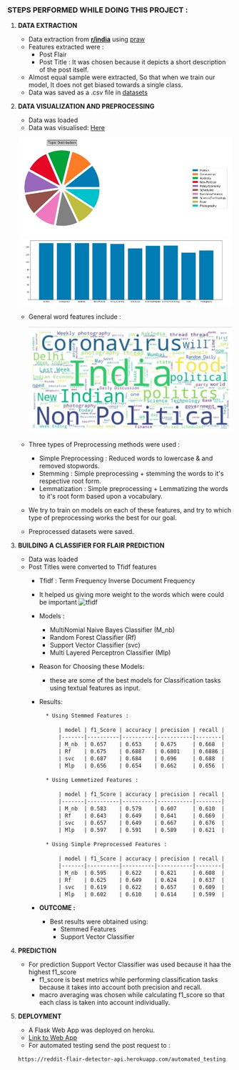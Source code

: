 ### **STEPS PERFORMED WHILE DOING THIS PROJECT :**

1. **DATA EXTRACTION**
    * Data extraction from [**r/india**](https://www.reddit.com/r/india/) using [praw](https://github.com/praw-dev/praw)
    * Features extracted were :
        * Post Flair 
        * Post Title : It was chosen because it depicts a short description of the post itself.
    * Almost equal sample were extracted, So that when we train our model, It does not get biased towards a single class.
    * Data was saved as a .csv file in [datasets](https://github.com/satya29m3/Reddit-Flair-Detector/tree/master/datasets)


2. **DATA VISUALIZATION AND PREPROCESSING**
    * Data was loaded
    * Data was visualised: [Here](https://github.com/satya29m3/Reddit-Flair-Detector/tree/master/Jupyter%20Notebook/Data_visualization.ipynb)

    ![Alt text](images/pie.jpg?raw=true "Title")
    ![Alt text](images/bar.jpg?raw=true "Title")
    * General word features include :

        ![Alt text](images/new_wordcloud.jpg?raw=true "Title")


    


    * Three types of Preprocessing methods were used :
        * Simple Preprocessing : Reduced words to lowercase & and removed stopwords.
        * Stemming : Simple preprocessing + stemming the words to it's respective root form.
        * Lemmatization : Simple preprocessing + Lemmatizing the words to it's root form based upon a vocabulary.
    * We try to train on models on each of these features, and try to which type of preprocessing works the best for our goal.
    * Preprocessed datasets were saved.

3. **BUILDING A CLASSIFIER FOR FLAIR PREDICTION**
    * Data was loaded
    * Post Titles were converted to Tfidf features
        * Tfidf : Term Frequency Inverse Document Frequency
        * It helped us giving more weight to the words which were could be important
        ![tfidf](https://www.tmblast.com/wp-content/uploads/2018/11/TF-IDF-Report-from-Moz.jpg)

        * Models :
            * MultiNomial Naive Bayes Classifier (M_nb)
            * Random Forest Classifier (Rf)
            * Support Vector Classifier (svc)
            * Multi Layered Perceptron Classifier (Mlp)
            
        * Reason for Choosing these Models:
            * these are some of the best models for Classification tasks using textual features as input.

        * Results:

                * Using Stemmed Features :

                    | model | f1_Score | accuracy | precision | recall |
                    |-------|----------|----------|-----------|--------|
                    | M_nb  | 0.657    | 0.653    | 0.675     | 0.668  |
                    | Rf    | 0.675    | 0.6887   | 0.6801    | 0.6886 |
                    | svc   | 0.687    | 0.684    | 0.696     | 0.688  |
                    | Mlp   | 0.656    | 0.654    | 0.662     | 0.656  |

                * Using Lemmetized Features :

                    | model | f1_Score | accuracy | precision | recall |
                    |-------|----------|----------|-----------|--------|
                    | M_nb  | 0.583    | 0.579    | 0.607     | 0.610  |
                    | Rf    | 0.643    | 0.649    | 0.641     | 0.669  |
                    | svc   | 0.657    | 0.649    | 0.667     | 0.676  |
                    | Mlp   | 0.597    | 0.591    | 0.589     | 0.621  |

                * Using Simple Preprocessed Features :

                    | model | f1_Score | accuracy | precision | recall |
                    |-------|----------|----------|-----------|--------|
                    | M_nb  | 0.595    | 0.622    | 0.621     | 0.608  |
                    | Rf    | 0.625    | 0.649    | 0.624     | 0.637  |
                    | svc   | 0.619    | 0.622    | 0.657     | 0.609  |
                    | Mlp   | 0.602    | 0.610    | 0.614     | 0.599  |

        * **OUTCOME :**
            * Best results were obtained using:
                * Stemmed Features
                * Support Vector Classifier
                

4. **PREDICTION**
    * For prediction Support Vector Classifier was used because it haa the highest f1_score
        * f1_score is best metrics while performing classification tasks because it takes into account both precision and recall.
        * macro averaging was chosen while calculating f1_score so that each class is taken into account individually.

5. **DEPLOYMENT**
    * A Flask Web App was deployed on heroku.
    * [Link to Web App](https://reddit-flare-detector.herokuapp.com/)
    * For automated testing send the post request to :
    ```
    https://reddit-flair-detector-api.herokuapp.com/automated_testing
    ```